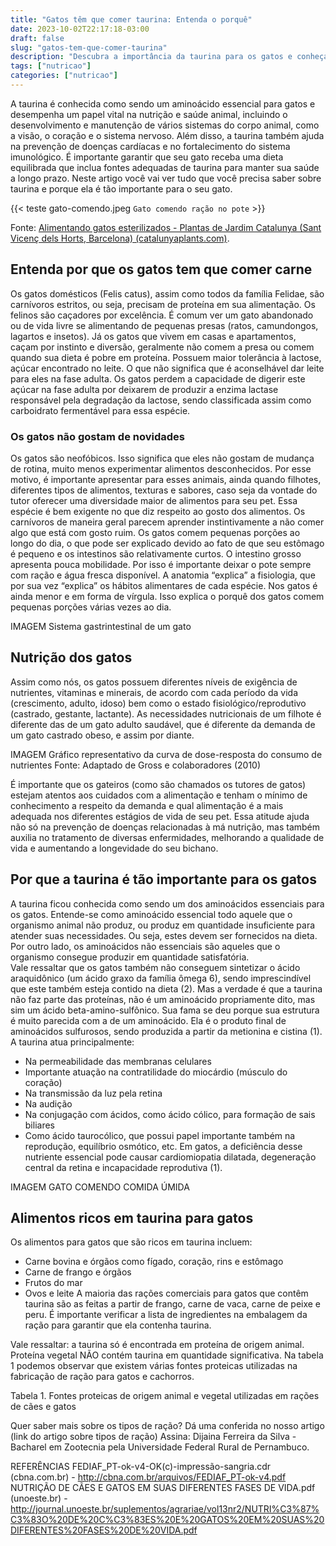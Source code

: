```yaml
---
title: "Gatos têm que comer taurina: Entenda o porquê"
date: 2023-10-02T22:17:18-03:00
draft: false
slug: "gatos-tem-que-comer-taurina"
description: "Descubra a importância da taurina para os gatos e conheça as fontes e os benefícios dessa substância na dieta de seu gato."
tags: ["nutricao"]
categories: ["nutricao"]
---
```

A taurina é conhecida como sendo um aminoácido essencial para gatos e desempenha um papel vital na nutrição e saúde animal, incluindo o desenvolvimento e manutenção de vários sistemas do corpo animal, como a visão, o coração e o sistema nervoso. 
Além disso, a taurina também ajuda na prevenção de doenças cardíacas e no fortalecimento do sistema imunológico. É importante garantir que seu gato receba uma dieta equilibrada que inclua fontes adequadas de taurina para manter sua saúde a longo prazo.
Neste artigo você vai ver tudo que você precisa saber sobre taurina e porque ela é tão importante para o seu gato.

{{< teste gato-comendo.jpeg `Gato comendo ração no pote` >}}

Fonte: [Alimentando gatos esterilizados - Plantas de Jardim Catalunya (Sant Vicenç dels Horts, Barcelona) (catalunyaplants.com)](https://www.catalunyaplants.com/como-alimentar-a-un-gato-esterilizado/).

## Entenda por que os gatos tem que comer carne

Os gatos domésticos (Felis catus), assim como todos da família Felidae, são carnívoros estritos, ou seja, precisam de proteína em sua alimentação. 
Os felinos são caçadores por excelência. 
É comum ver um gato abandonado ou de vida livre se alimentando de pequenas presas (ratos, camundongos, lagartos e insetos). 
Já os gatos que vivem em casas e apartamentos, caçam por instinto e diversão, geralmente não comem a presa ou comem quando sua dieta é pobre em proteína. 
Possuem maior tolerância à lactose, açúcar encontrado no leite. O que não significa que é aconselhável dar leite para eles na fase adulta. 
Os gatos perdem a capacidade de digerir este açúcar na fase adulta por deixarem de produzir a enzima lactase responsável pela degradação da lactose, sendo classificada assim como carboidrato fermentável para essa espécie. 

### Os gatos não gostam de novidades

Os gatos são neofóbicos. Isso significa que eles não gostam de mudança de rotina, muito menos experimentar alimentos desconhecidos. 
Por esse motivo, é importante apresentar para esses animais, ainda quando filhotes, diferentes tipos de alimentos, texturas e sabores, caso seja da vontade do tutor oferecer uma diversidade maior de alimentos para seu pet.
Essa espécie é bem exigente no que diz respeito ao gosto dos alimentos. Os carnívoros de maneira geral parecem aprender instintivamente a não comer algo que está com gosto ruim. 
Os gatos comem pequenas porções ao longo do dia, o que pode ser explicado devido ao fato de que seu estômago é pequeno e os intestinos são relativamente curtos. 
O intestino grosso apresenta pouca mobilidade. Por isso é importante deixar o pote sempre com ração e água fresca disponível. 
A anatomia “explica” a fisiologia, que por sua vez “explica” os hábitos alimentares de cada espécie. 
Nos gatos é ainda menor e em forma de vírgula. Isso explica o porquê dos gatos comem pequenas porções várias vezes ao dia.

IMAGEM
Sistema gastrintestinal de um gato

## Nutrição dos gatos

Assim como nós, os gatos possuem diferentes níveis de exigência de nutrientes, vitaminas e minerais, de acordo com cada período da vida (crescimento, adulto, idoso) bem como o estado fisiológico/reprodutivo (castrado, gestante, lactante). 
As necessidades nutricionais de um filhote é diferente das de um gato adulto saudável, que é diferente da demanda de um gato castrado obeso, e assim por diante. 

IMAGEM
Gráfico representativo da curva de dose-resposta do 
consumo de nutrientes
Fonte: Adaptado de Gross e colaboradores (2010)


É importante que os gateiros (como são chamados os tutores de gatos) estejam atentos aos cuidados com a alimentação e tenham o mínimo de conhecimento a respeito da demanda e qual alimentação é a mais adequada nos diferentes estágios de vida de seu pet.
Essa atitude ajuda não só na prevenção de doenças relacionadas à má nutrição, mas também auxilia no tratamento de diversas enfermidades, melhorando a qualidade de vida e aumentando a longevidade do seu bichano.

## Por que a taurina é tão importante para os gatos

A taurina ficou conhecida como sendo um dos aminoácidos essenciais para os gatos. 
Entende-se como aminoácido essencial todo aquele que o organismo animal não produz, ou produz em quantidade insuficiente para atender suas necessidades. 
Ou seja, estes devem ser fornecidos na dieta. 
Por outro lado, os aminoácidos não essenciais são aqueles que o organismo consegue produzir em quantidade satisfatória.  
Vale ressaltar que os gatos também  não conseguem sintetizar o ácido araquidônico (um ácido graxo da família ômega 6), sendo imprescindível que este também esteja contido na dieta (2). 
Mas a verdade é que a taurina não faz parte das proteínas, não é um aminoácido propriamente dito, mas sim um ácido beta-amino-sulfônico. 
Sua fama se deu porque sua estrutura é muito parecida com a de um aminoácido. 
Ela é o produto final de aminoácidos sulfurosos, sendo produzida a partir da metionina e cistina (1). 
A taurina atua principalmente:
- Na permeabilidade das membranas celulares
- Importante atuação na contratilidade do miocárdio (músculo do coração)
- Na transmissão da luz pela retina
- Na audição
- Na conjugação com ácidos, como ácido cólico, para formação de sais biliares
- Como ácido taurocólico, que possui papel importante também na reprodução, equilíbrio osmótico, etc. 
Em gatos, a deficiência desse nutriente essencial pode causar cardiomiopatia dilatada, degeneração central da retina e incapacidade reprodutiva (1). 

IMAGEM GATO COMENDO COMIDA ÚMIDA

## Alimentos ricos em taurina para gatos

Os alimentos para gatos que são ricos em taurina incluem:
- Carne bovina e órgãos como fígado, coração, rins e estômago
- Carne de frango e órgãos
- Frutos do mar
- Ovos e leite
A maioria das rações comerciais para gatos que contêm taurina são as feitas a partir de frango, carne de vaca, carne de peixe e peru. 
É importante verificar a lista de ingredientes na embalagem da ração para garantir que ela contenha taurina. 

Vale ressaltar: a taurina só é encontrada em proteína de origem animal. Proteína vegetal NÃO contém taurina em quantidade significativa.
Na tabela 1 podemos observar que existem várias fontes proteicas utilizadas na fabricação de ração para gatos e cachorros.

Tabela 1. Fontes proteicas de origem animal e vegetal utilizadas em rações de cães e gatos

Quer saber mais sobre os tipos de ração? Dá uma conferida no nosso artigo (link do artigo sobre tipos de ração) 
Assina:
Dijaina Ferreira da Silva - Bacharel em Zootecnia pela Universidade Federal Rural de Pernambuco.

REFERÊNCIAS
FEDIAF_PT-ok-v4-OK(c)-impressão-sangria.cdr (cbna.com.br) - http://cbna.com.br/arquivos/FEDIAF_PT-ok-v4.pdf
NUTRIÇÃO DE CÃES E GATOS EM SUAS DIFERENTES FASES DE VIDA.pdf (unoeste.br) - http://journal.unoeste.br/suplementos/agrariae/vol13nr2/NUTRI%C3%87%C3%83O%20DE%20C%C3%83ES%20E%20GATOS%20EM%20SUAS%20DIFERENTES%20FASES%20DE%20VIDA.pdf




